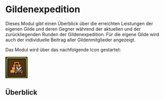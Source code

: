# Gildenexpedition
Dieses Modul gibt einen Überblick über die erreichten Leistungen der eigenen Gilde und deren Gegner während der aktuellen und der zurückliegenden Runden der Gildenexpedition. Für die eigene Gilde wird auch der individuelle Beitrag aller Gildenmitglieder angezeigt.

Das Modul wird über das nachfolgende Icon gestartet:

![Icon](./.images/icon-gex.png) 

## Überblick
